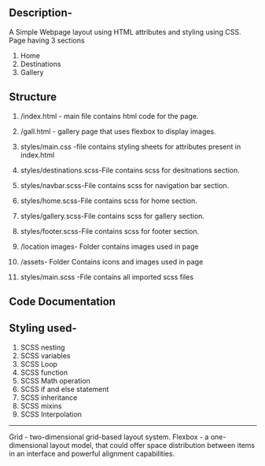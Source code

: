 ## Description-

A Simple Webpage layout using HTML attributes and styling using CSS.
Page having 3 sections
1. Home
2. Destinations
3. Gallery

## Structure
1. /index.html - main file contains html code for the page.

2. /gall.html - gallery page that uses flexbox to display images.

3. styles/main.css -file contains styling sheets for attributes present in index.html

4. styles/destinations.scss-File contains scss for desitnations section.

5. styles/navbar.scss-File contains scss for navigation bar section.

7. styles/home.scss-File contains scss for home section.

8. styles/gallery.scss-File contains scss for gallery section.

9. styles/footer.scss-File contains scss for footer section.

10. /location images- Folder contains images used in page

11. /assets- Folder Contains icons and images used in page

12. styles/main.scss -File contains all imported scss files


## Code Documentation

## Styling used-

1. SCSS nesting
2. SCSS variables
3. SCSS Loop
4. SCSS function
5. SCSS Math operation
6. SCSS if and else statement
7. SCSS inheritance
8. SCSS mixins
9. SCSS Interpolation
---
Grid - two-dimensional grid-based layout system.
Flexbox - a one-dimensional layout model, that could offer space distribution between items in an interface and powerful alignment capabilities.
